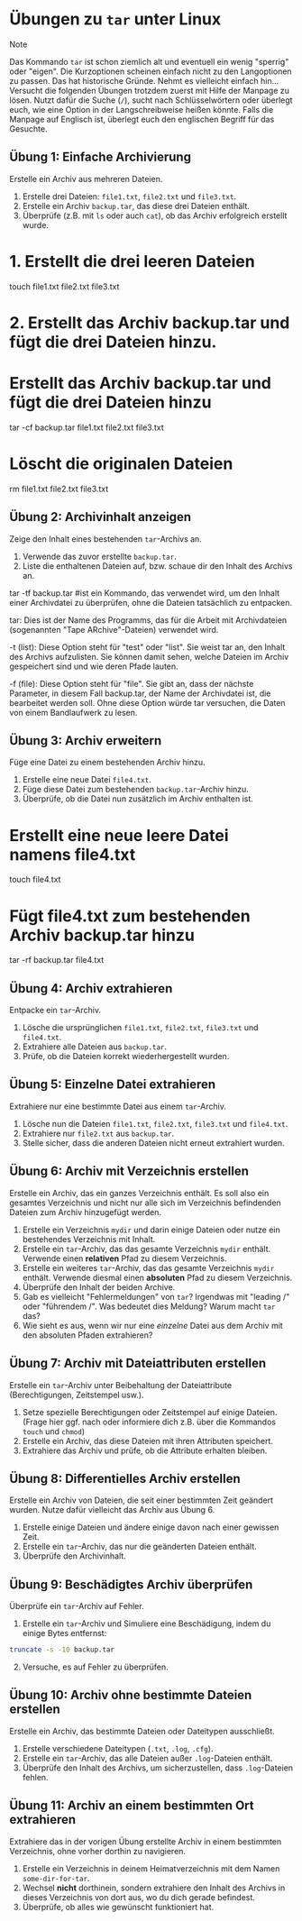 # Übungen zu `tar` unter Linux

>[!NOTE]
> Das Kommando `tar` ist schon ziemlich alt und eventuell ein wenig "sperrig" oder "eigen". Die Kurzoptionen scheinen einfach nicht zu den Langoptionen zu passen. Das hat historische Gründe. Nehmt es vielleicht einfach hin...
> Versucht die folgenden Übungen trotzdem zuerst mit Hilfe der Manpage zu lösen. Nutzt dafür die Suche (`/`), sucht nach Schlüsselwörtern oder überlegt euch, wie eine Option in der Langschreibweise heißen könnte. Falls die Manpage auf Englisch ist, überlegt euch den englischen Begriff für das Gesuchte.

## Übung 1: Einfache Archivierung
Erstelle ein Archiv aus mehreren Dateien.

1. Erstelle drei Dateien: `file1.txt`, `file2.txt` und `file3.txt`.
2. Erstelle ein Archiv `backup.tar`, das diese drei Dateien enthält.
3. Überprüfe (z.B. mit `ls` oder auch `cat`), ob das Archiv erfolgreich erstellt wurde.

 # 1. Erstellt die drei leeren Dateien
touch file1.txt file2.txt file3.txt

# 2. Erstellt das Archiv backup.tar und fügt die drei Dateien hinzu.
# Erstellt das Archiv backup.tar und fügt die drei Dateien hinzu
tar -cf backup.tar file1.txt file2.txt file3.txt

# Löscht die originalen Dateien
rm file1.txt file2.txt file3.txt


## Übung 2: Archivinhalt anzeigen
Zeige den Inhalt eines bestehenden `tar`-Archivs an.

1. Verwende das zuvor erstellte `backup.tar`.
2. Liste die enthaltenen Dateien auf, bzw. schaue dir den Inhalt des Archivs an.

tar -tf backup.tar 
#ist ein Kommando, das verwendet wird, um den Inhalt einer Archivdatei zu überprüfen, ohne die Dateien tatsächlich zu entpacken.

tar: 
Dies ist der Name des Programms, das für die Arbeit mit Archivdateien (sogenannten "Tape ARchive"-Dateien) verwendet wird.

-t (list): 
Diese Option steht für "test" oder "list". Sie weist tar an, den Inhalt des Archivs aufzulisten. Sie können damit sehen, welche Dateien im Archiv gespeichert sind und wie deren Pfade lauten.

-f (file): 
Diese Option steht für "file". Sie gibt an, dass der nächste Parameter, in diesem Fall backup.tar, der Name der Archivdatei ist, die bearbeitet werden soll. Ohne diese Option würde tar versuchen, die Daten von einem Bandlaufwerk zu lesen.


## Übung 3: Archiv erweitern
Füge eine Datei zu einem bestehenden Archiv hinzu.

1. Erstelle eine neue Datei `file4.txt`.
2. Füge diese Datei zum bestehenden `backup.tar`-Archiv hinzu.
3. Überprüfe, ob die Datei nun zusätzlich im Archiv enthalten ist.

# Erstellt eine neue leere Datei namens file4.txt
touch file4.txt

# Fügt file4.txt zum bestehenden Archiv backup.tar hinzu
tar -rf backup.tar file4.txt

## Übung 4: Archiv extrahieren
Entpacke ein `tar`-Archiv.

1. Lösche die ursprünglichen `file1.txt`, `file2.txt`, `file3.txt` und `file4.txt`.
2. Extrahiere alle Dateien aus `backup.tar`.
3. Prüfe, ob die Dateien korrekt wiederhergestellt wurden.



## Übung 5: Einzelne Datei extrahieren
Extrahiere nur eine bestimmte Datei aus einem `tar`-Archiv.

1. Lösche nun die Dateien `file1.txt`, `file2.txt`, `file3.txt` und `file4.txt`.
2. Extrahiere nur `file2.txt` aus `backup.tar`.
3. Stelle sicher, dass die anderen Dateien nicht erneut extrahiert wurden.

## Übung 6: Archiv mit Verzeichnis erstellen
Erstelle ein Archiv, das ein ganzes Verzeichnis enthält. Es soll also ein gesamtes Verzeichnis und nicht nur alle sich im Verzeichnis befindenden Dateien zum Archiv hinzugefügt werden.

1. Erstelle ein Verzeichnis `mydir` und darin einige Dateien oder nutze ein bestehendes Verzeichnis mit Inhalt.
2. Erstelle ein `tar`-Archiv, das das gesamte Verzeichnis `mydir` enthält. Verwende einen **relativen** Pfad zu diesem Verzeichnis.
2. Erstelle ein weiteres `tar`-Archiv, das das gesamte Verzeichnis `mydir` enthält. Verwende diesmal einen **absoluten** Pfad zu diesem Verzeichnis.
3. Überprüfe den Inhalt der beiden Archive.
4. Gab es vielleicht "Fehlermeldungen" von `tar`? Irgendwas mit "leading /" oder "führendem /". Was bedeutet dies Meldung? Warum macht `tar` das?
4. Wie sieht es aus, wenn wir nur eine *einzelne* Datei aus dem Archiv mit den absoluten Pfaden extrahieren?

## Übung 7: Archiv mit Dateiattributen erstellen
Erstelle ein `tar`-Archiv unter Beibehaltung der Dateiattribute (Berechtigungen, Zeitstempel usw.).

1. Setze spezielle Berechtigungen oder Zeitstempel auf einige Dateien. (Frage hier ggf. nach oder informiere dich z.B. über die Kommandos `touch` und `chmod`)
2. Erstelle ein Archiv, das diese Dateien mit ihren Attributen speichert.
3. Extrahiere das Archiv und prüfe, ob die Attribute erhalten bleiben.

## Übung 8: Differentielles Archiv erstellen
Erstelle ein Archiv von Dateien, die seit einer bestimmten Zeit geändert wurden. Nutze dafür vielleicht das Archiv aus Übung 6.

1. Erstelle einige Dateien und ändere einige davon nach einer gewissen Zeit.
2. Erstelle ein `tar`-Archiv, das nur die geänderten Dateien enthält.
3. Überprüfe den Archivinhalt.

## Übung 9: Beschädigtes Archiv überprüfen
Überprüfe ein `tar`-Archiv auf Fehler.

1. Erstelle ein `tar`-Archiv und Simuliere eine Beschädigung, indem du einige Bytes entfernst:
```sh
truncate -s -10 backup.tar
```
2. Versuche, es auf Fehler zu überprüfen.

## Übung 10: Archiv ohne bestimmte Dateien erstellen
Erstelle ein Archiv, das bestimmte Dateien oder Dateitypen ausschließt.

1. Erstelle verschiedene Dateitypen (`.txt`, `.log`, `.cfg`).
2. Erstelle ein `tar`-Archiv, das alle Dateien außer `.log`-Dateien enthält.
3. Überprüfe den Inhalt des Archivs, um sicherzustellen, dass `.log`-Dateien fehlen.

## Übung 11: Archiv an einem bestimmten Ort extrahieren
Extrahiere das in der vorigen Übung erstellte Archiv in einem bestimmten Verzeichnis, ohne vorher dorthin zu navigieren.

1. Erstelle ein Verzeichnis in deinem Heimatverzeichnis mit dem Namen `some-dir-for-tar`.
2. Wechsel **nicht** dorthinein, sondern extrahiere den Inhalt des Archivs in dieses Verzeichnis von dort aus, wo du dich gerade befindest.
3. Überprüfe, ob alles wie gewünscht funktioniert hat.
